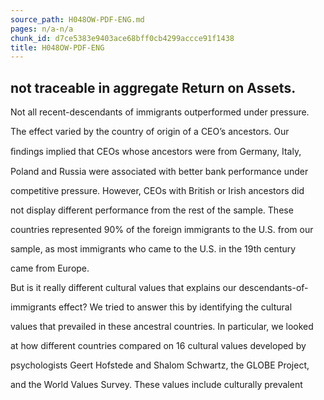 ```yaml
---
source_path: H048OW-PDF-ENG.md
pages: n/a-n/a
chunk_id: d7ce5383e9403ace68bff0cb4299accce91f1438
title: H048OW-PDF-ENG
---
```

## not traceable in aggregate Return on Assets.

Not all recent-descendants of immigrants outperformed under pressure.

The effect varied by the country of origin of a CEO’s ancestors. Our

ﬁndings implied that CEOs whose ancestors were from Germany, Italy,

Poland and Russia were associated with better bank performance under

competitive pressure. However, CEOs with British or Irish ancestors did

not display different performance from the rest of the sample. These

countries represented 90% of the foreign immigrants to the U.S. from our

sample, as most immigrants who came to the U.S. in the 19th century

came from Europe.

But is it really different cultural values that explains our descendants-of-

immigrants effect? We tried to answer this by identifying the cultural

values that prevailed in these ancestral countries. In particular, we looked

at how different countries compared on 16 cultural values developed by

psychologists Geert Hofstede and Shalom Schwartz, the GLOBE Project,

and the World Values Survey. These values include culturally prevalent
